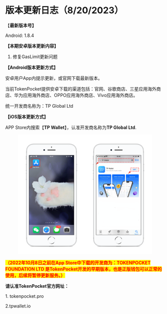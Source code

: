 # 版本更新日志（8/20/2023）

【**最新版本号】**

Android: 1.8.4



**【本期安卓版本更新内容】**

1. 修复GasLimit更新问题



**【Android版本更新方式】**

安卓用户App内提示更新，或官网下载最新版本。

当前TokenPocket提供安卓下载的渠道包括：官网、谷歌商店、三星应用海外商店、华为应用海外商店、OPPO应用海外商店、Vivo应用海外商店。

统一开发商名称为：TP Global Ltd



**【iOS版本更新方式】**&#x20;

APP Store内搜索【**TP Wallet**】，认准开发商名称为**TP Global Ltd**.&#x20;

<figure><img src="../../.gitbook/assets/image (29).png" alt=""><figcaption></figcaption></figure>

<mark style="color:red;">**（2022年10月8日之前在App Store中下载的开发商为：TOKENPOCKET FOUNDATION LTD 是TokenPocket开发的早期版本，也是正版钱包可以正常的使用，后续将暂停更新服务。）**</mark>

**请认准TokenPocket官方网址：**

1\. tokenpocket.pro&#x20;

2.tpwallet.io
